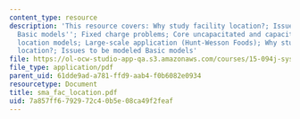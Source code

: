 ```yaml
---
content_type: resource
description: 'This resource covers: Why study facility location?; Issues to be modeled;
  Basic models''; Fixed charge problems; Core uncapacitated and capacitatedfacility
  location models; Large-scale application (Hunt-Wesson Foods); Why study facility
  location?; Issues to be modeled Basic models'
file: https://ol-ocw-studio-app-qa.s3.amazonaws.com/courses/15-094j-systems-optimization-models-and-computation-sma-5223-spring-2004/7a857ff6792972c40b5e08ca49f2feaf_sma_fac_location.pdf
file_type: application/pdf
parent_uid: 61dde9ad-a781-ffd9-aab4-f0b6082e0934
resourcetype: Document
title: sma_fac_location.pdf
uid: 7a857ff6-7929-72c4-0b5e-08ca49f2feaf
---
```

